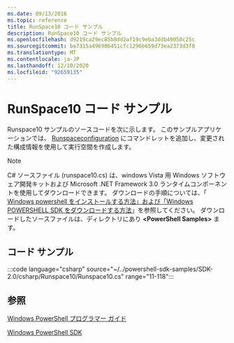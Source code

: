 ```yaml
---
ms.date: 09/13/2016
ms.topic: reference
title: RunSpace10 コード サンプル
description: RunSpace10 コード サンプル
ms.openlocfilehash: d9219ca29ec85b8dd2af19c9eba3ddb49050c25c
ms.sourcegitcommit: ba7315a496986451cfc1296b659d73ea2373d3f0
ms.translationtype: MT
ms.contentlocale: ja-JP
ms.lasthandoff: 12/10/2020
ms.locfileid: "92659135"
---
```

# <a name="runspace10-code-sample"></a>RunSpace10 コード サンプル

Runspace10 サンプルのソースコードを次に示します。 このサンプルアプリケーションでは、 [Runspaceconfiguration](/dotnet/api/System.Management.Automation.Runspaces.RunspaceConfiguration) にコマンドレットを追加し、変更された構成情報を使用して実行空間を作成します。

> [!NOTE]
> C# ソースファイル (runspace10.cs) は、windows Vista 用 Windows ソフトウェア開発キットおよび Microsoft .NET Framework 3.0 ランタイムコンポーネントを使用してダウンロードできます。 ダウンロードの手順については、「 [Windows powershell をインストールする方法」および「Windows POWERSHELL SDK をダウンロードする方法](/powershell/scripting/developer/installing-the-windows-powershell-sdk)」を参照してください。
> ダウンロードしたソースファイルは、ディレクトリにあり **\<PowerShell Samples>** ます。

## <a name="code-sample"></a>コード サンプル

:::code language="csharp" source="~/../powershell-sdk-samples/SDK-2.0/csharp/Runspace10/Runspace10.cs" range="11-118":::

## <a name="see-also"></a>参照

[Windows PowerShell プログラマー ガイド](./windows-powershell-programmer-s-guide.md)

[Windows PowerShell SDK](../windows-powershell-reference.md)
